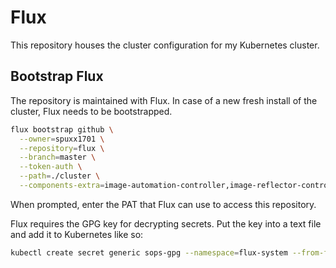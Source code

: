 # Flux

This repository houses the cluster configuration for my Kubernetes cluster.

## Bootstrap Flux
The repository is maintained with Flux. In case of a new fresh install of the cluster, Flux needs to be bootstrapped.

```bash
flux bootstrap github \
  --owner=spuxx1701 \
  --repository=flux \
  --branch=master \
  --token-auth \
  --path=./cluster \
  --components-extra=image-automation-controller,image-reflector-controller
```

When prompted, enter the PAT that Flux can use to access this repository.

Flux requires the GPG key for decrypting secrets. Put the key into a text file and add it to Kubernetes like so:
```bash
kubectl create secret generic sops-gpg --namespace=flux-system --from-file=/path/to/file
```
